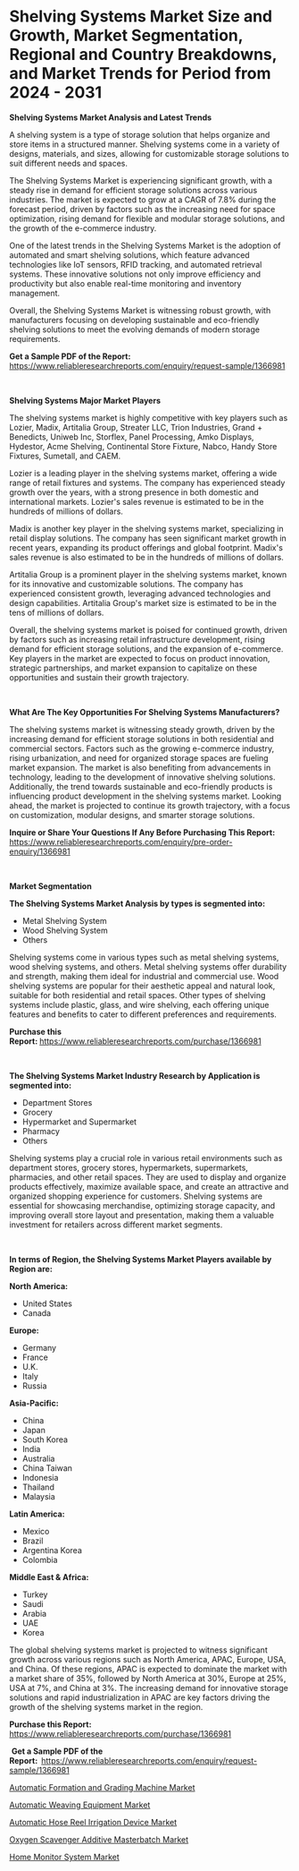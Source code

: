 <p><h1>Shelving Systems Market Size and Growth, Market Segmentation, Regional and Country Breakdowns, and Market Trends for Period from 2024 -  2031</h1></p><p><strong>Shelving Systems Market Analysis and Latest Trends</strong></p>
<p><p>A shelving system is a type of storage solution that helps organize and store items in a structured manner. Shelving systems come in a variety of designs, materials, and sizes, allowing for customizable storage solutions to suit different needs and spaces.</p><p>The Shelving Systems Market is experiencing significant growth, with a steady rise in demand for efficient storage solutions across various industries. The market is expected to grow at a CAGR of 7.8% during the forecast period, driven by factors such as the increasing need for space optimization, rising demand for flexible and modular storage solutions, and the growth of the e-commerce industry.</p><p>One of the latest trends in the Shelving Systems Market is the adoption of automated and smart shelving solutions, which feature advanced technologies like IoT sensors, RFID tracking, and automated retrieval systems. These innovative solutions not only improve efficiency and productivity but also enable real-time monitoring and inventory management.</p><p>Overall, the Shelving Systems Market is witnessing robust growth, with manufacturers focusing on developing sustainable and eco-friendly shelving solutions to meet the evolving demands of modern storage requirements.</p></p>
<p><strong>Get a Sample PDF of the Report:&nbsp;</strong> <a href="https://www.reliableresearchreports.com/enquiry/request-sample/1366981">https://www.reliableresearchreports.com/enquiry/request-sample/1366981</a></p>
<p>&nbsp;</p>
<p><strong>Shelving Systems Major Market Players</strong></p>
<p><p>The shelving systems market is highly competitive with key players such as Lozier, Madix, Artitalia Group, Streater LLC, Trion Industries, Grand + Benedicts, Uniweb Inc, Storflex, Panel Processing, Amko Displays, Hydestor, Acme Shelving, Continental Store Fixture, Nabco, Handy Store Fixtures, Sumetall, and CAEM.</p><p>Lozier is a leading player in the shelving systems market, offering a wide range of retail fixtures and systems. The company has experienced steady growth over the years, with a strong presence in both domestic and international markets. Lozier's sales revenue is estimated to be in the hundreds of millions of dollars.</p><p>Madix is another key player in the shelving systems market, specializing in retail display solutions. The company has seen significant market growth in recent years, expanding its product offerings and global footprint. Madix's sales revenue is also estimated to be in the hundreds of millions of dollars.</p><p>Artitalia Group is a prominent player in the shelving systems market, known for its innovative and customizable solutions. The company has experienced consistent growth, leveraging advanced technologies and design capabilities. Artitalia Group's market size is estimated to be in the tens of millions of dollars.</p><p>Overall, the shelving systems market is poised for continued growth, driven by factors such as increasing retail infrastructure development, rising demand for efficient storage solutions, and the expansion of e-commerce. Key players in the market are expected to focus on product innovation, strategic partnerships, and market expansion to capitalize on these opportunities and sustain their growth trajectory.</p></p>
<p>&nbsp;</p>
<p><strong>What Are The Key Opportunities For Shelving Systems Manufacturers?</strong></p>
<p><p>The shelving systems market is witnessing steady growth, driven by the increasing demand for efficient storage solutions in both residential and commercial sectors. Factors such as the growing e-commerce industry, rising urbanization, and need for organized storage spaces are fueling market expansion. The market is also benefiting from advancements in technology, leading to the development of innovative shelving solutions. Additionally, the trend towards sustainable and eco-friendly products is influencing product development in the shelving systems market. Looking ahead, the market is projected to continue its growth trajectory, with a focus on customization, modular designs, and smarter storage solutions.</p></p>
<p><strong>Inquire or Share Your Questions If Any Before Purchasing This Report:</strong> <a href="https://www.reliableresearchreports.com/enquiry/pre-order-enquiry/1366981">https://www.reliableresearchreports.com/enquiry/pre-order-enquiry/1366981</a></p>
<p>&nbsp;</p>
<p><strong>Market Segmentation</strong></p>
<p><strong>The Shelving Systems Market Analysis by types is segmented into:</strong></p>
<p><ul><li>Metal Shelving System</li><li>Wood Shelving System</li><li>Others</li></ul></p>
<p><p>Shelving systems come in various types such as metal shelving systems, wood shelving systems, and others. Metal shelving systems offer durability and strength, making them ideal for industrial and commercial use. Wood shelving systems are popular for their aesthetic appeal and natural look, suitable for both residential and retail spaces. Other types of shelving systems include plastic, glass, and wire shelving, each offering unique features and benefits to cater to different preferences and requirements.</p></p>
<p><strong>Purchase this Report:&nbsp;</strong><a href="https://www.reliableresearchreports.com/purchase/1366981">https://www.reliableresearchreports.com/purchase/1366981</a></p>
<p>&nbsp;</p>
<p><strong>The Shelving Systems Market Industry Research by Application is segmented into:</strong></p>
<p><ul><li>Department Stores</li><li>Grocery</li><li>Hypermarket and Supermarket</li><li>Pharmacy</li><li>Others</li></ul></p>
<p><p>Shelving systems play a crucial role in various retail environments such as department stores, grocery stores, hypermarkets, supermarkets, pharmacies, and other retail spaces. They are used to display and organize products effectively, maximize available space, and create an attractive and organized shopping experience for customers. Shelving systems are essential for showcasing merchandise, optimizing storage capacity, and improving overall store layout and presentation, making them a valuable investment for retailers across different market segments.</p></p>
<p>&nbsp;</p>
<p><strong>In terms of Region, the Shelving Systems Market Players available by Region are:</strong></p>
<p>
    <p> <strong> North America: </strong>
        <ul>
            <li>United States</li>
            <li>Canada</li>
        </ul>
        </p> 
    <p> <strong> Europe: </strong>
        <ul>
            <li>Germany</li>
            <li>France</li>
            <li>U.K.</li>
            <li>Italy</li>
            <li>Russia</li>
        </ul>
        </p> 
    <p> <strong> Asia-Pacific: </strong>
        <ul>
            <li>China</li>
            <li>Japan</li>
            <li>South Korea</li>
            <li>India</li>
            <li>Australia</li>
            <li>China Taiwan</li>
            <li>Indonesia</li>
            <li>Thailand</li>
            <li>Malaysia</li>
        </ul>
        </p> 
    <p> <strong> Latin America: </strong>
        <ul>
            <li>Mexico</li>
            <li>Brazil</li>
            <li>Argentina Korea</li>
            <li>Colombia</li>
        </ul>
        </p> 
    <p> <strong> Middle East & Africa: </strong>
        <ul>
            <li>Turkey</li>
            <li>Saudi</li>
            <li>Arabia</li>
            <li>UAE</li>
            <li>Korea</li>
        </ul>
    </p>
    </p>
<p><p>The global shelving systems market is projected to witness significant growth across various regions such as North America, APAC, Europe, USA, and China. Of these regions, APAC is expected to dominate the market with a market share of 35%, followed by North America at 30%, Europe at 25%, USA at 7%, and China at 3%. The increasing demand for innovative storage solutions and rapid industrialization in APAC are key factors driving the growth of the shelving systems market in the region.</p></p>
<p><strong>Purchase this Report: </strong><a href="https://www.reliableresearchreports.com/purchase/1366981">https://www.reliableresearchreports.com/purchase/1366981</a></p>
<p>&nbsp;<strong>Get a Sample PDF of the Report:&nbsp;&nbsp;</strong><a href="https://www.reliableresearchreports.com/enquiry/request-sample/1366981">https://www.reliableresearchreports.com/enquiry/request-sample/1366981</a></p>
<p><strong></strong></p>
<p><p><a href="https://medium.com/@avacampbell767/automatic-formation-and-grading-machine-market-research-report-its-history-and-forecast-2024-to-8c562a3b9f55">Automatic Formation and Grading Machine Market</a></p><p><a href="https://medium.com/@avacampbell767/automatic-weaving-equipment-market-comprehensive-assessment-by-type-application-and-geography-94dd4589dae9">Automatic Weaving Equipment Market</a></p><p><a href="https://medium.com/@avacampbell767/automatic-hose-reel-irrigation-device-market-size-reveals-the-best-marketing-channels-in-global-12b518323b53">Automatic Hose Reel Irrigation Device Market</a></p><p><a href="https://github.com/Sinjinluong3e0awx2m195k76/Market-Research-Report-List-1/blob/main/oxygen-scavenger-additive-masterbatch-market.md">Oxygen Scavenger Additive Masterbatch Market</a></p><p><a href="https://github.com/shotows/Market-Research-Report-List-1/blob/main/home-monitor-system-market.md">Home Monitor System Market</a></p></p>